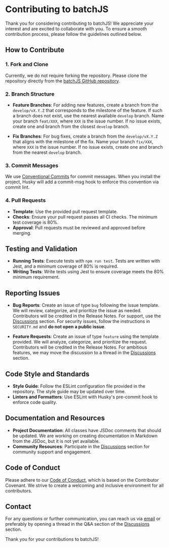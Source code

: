 # Contributing to batchJS

Thank you for considering contributing to batchJS! We appreciate your interest and are excited to collaborate with you. To ensure a smooth contribution process, please follow the guidelines outlined below.

## How to Contribute

### 1. **Fork and Clone**
Currently, we do not require forking the repository. Please clone the repository directly from the [batchJS GitHub repository](https://github.com/palcarazm/batchjs).

### 2. **Branch Structure**

- **Feature Branches**: For adding new features, create a branch from the `develop/vX.Y.Z` that corresponds to the milestone of the feature. If such a branch does not exist, use the nearest available `develop` branch. Name your branch `feat/XXX`, where `XXX` is the issue number. If no issue exists, create one and branch from the closest `develop` branch.

- **Fix Branches**: For bug fixes, create a branch from the `develop/vX.Y.Z` that aligns with the milestone of the fix. Name your branch `fix/XXX`, where `XXX` is the issue number. If no issue exists, create one and branch from the nearest `develop` branch.

### 3. **Commit Messages**
We use [Conventional Commits](https://www.conventionalcommits.org/) for commit messages. When you install the project, Husky will add a commit-msg hook to enforce this convention via commit lint.

### 4. **Pull Requests**
- **Template**: Use the provided pull request template.
- **Checks**: Ensure your pull request passes all CI checks. The minimum test coverage is 80%.
- **Approval**: Pull requests must be reviewed and approved before merging.

## Testing and Validation

- **Running Tests**: Execute tests with `npm run test`. Tests are written with Jest, and a minimum coverage of 80% is required.
- **Writing Tests**: Write tests using Jest to ensure coverage meets the 80% minimum requirement.

## Reporting Issues

- **Bug Reports**: Create an issue of type `bug` following the issue template. We will review, categorize, and prioritize the issue as needed. Contributors will be credited in the Release Notes. For support, use the [Discussions](https://github.com/palcarazm/batchjs/discussions) section. For security issues, follow the instructions in `SECURITY.md` and **do not open a public issue**.

- **Feature Requests**: Create an issue of type `feature` using the template provided. We will analyze, categorize, and prioritize the request. Contributors will be credited in the Release Notes. For ambitious features, we may move the discussion to a thread in the [Discussions](https://github.com/palcarazm/batchjs/discussions) section.

## Code Style and Standards

- **Style Guide**: Follow the ESLint configuration file provided in the repository. The style guide may be updated over time.
- **Linters and Formatters**: Use ESLint with Husky's pre-commit hook to enforce code quality.

## Documentation and Resources

- **Project Documentation**: All classes have JSDoc comments that should be updated. We are working on creating documentation in Markdown from the JSDoc, but it is not yet available.
- **Community Resources**: Participate in the [Discussions](https://github.com/palcarazm/batchjs/discussions) section for community support and engagement.

## Code of Conduct

Please adhere to our [Code of Conduct](CODE_OF_CONDUCT.md), which is based on the Contributor Covenant. We strive to create a welcoming and inclusive environment for all contributors.

## Contact

For any questions or further communication, you can reach us via [email](mailto:pablo@alcaraz.es) or preferably by opening a thread in the Q&A section of the [Discussions](https://github.com/palcarazm/batchjs/discussions) section.

Thank you for your contributions to batchJS!

